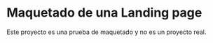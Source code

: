 Maquetado de una Landing page
===========

Este proyecto es una prueba de maquetado y no es un proyecto real.


